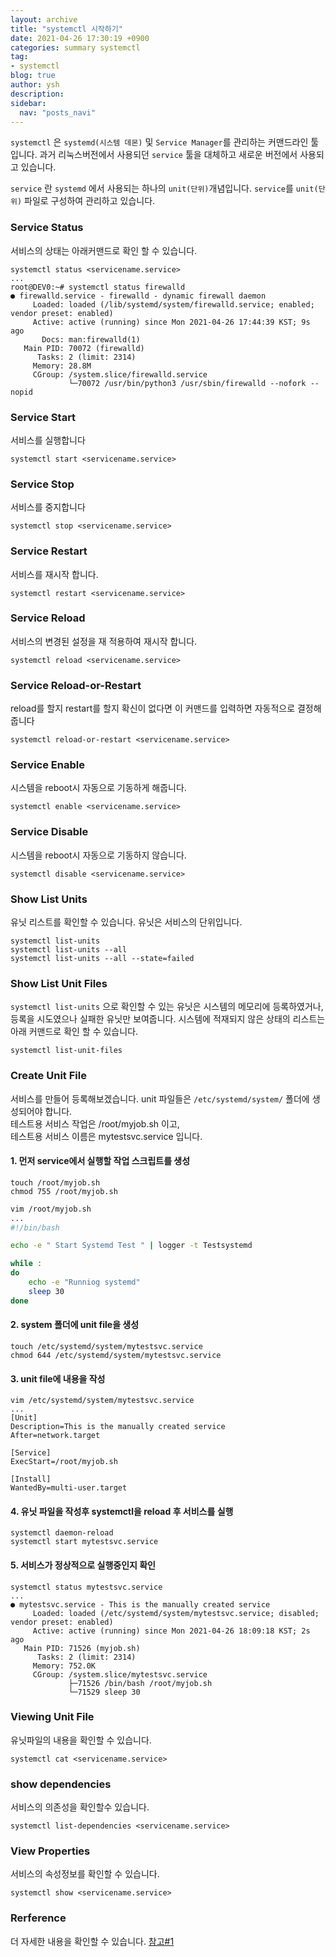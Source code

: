 ```yaml
---
layout: archive
title: "systemctl 시작하기"
date: 2021-04-26 17:30:19 +0900
categories: summary systemctl
tag:
- systemctl
blog: true
author: ysh
description: 
sidebar:
  nav: "posts_navi"
---
```


`systemctl` 은 `systemd(시스템 데몬)` 및 `Service Manager`를 관리하는 커맨드라인 툴입니다. 과거 리눅스버전에서 사용되던 `service` 툴을 대체하고 새로운 버전에서 사용되고 있습니다. 

`service` 란 `systemd` 에서 사용되는 하나의 `unit(단위)`개념입니다. `service`를 `unit(단위)` 파일로 구성하여 관리하고 있습니다.


### Service Status
서비스의 상태는 아래커맨드로 확인 할 수 있습니다. 
```
systemctl status <servicename.service>
...
root@DEV0:~# systemctl status firewalld
● firewalld.service - firewalld - dynamic firewall daemon
     Loaded: loaded (/lib/systemd/system/firewalld.service; enabled; vendor preset: enabled)
     Active: active (running) since Mon 2021-04-26 17:44:39 KST; 9s ago
       Docs: man:firewalld(1)
   Main PID: 70072 (firewalld)
      Tasks: 2 (limit: 2314)
     Memory: 28.8M
     CGroup: /system.slice/firewalld.service
             └─70072 /usr/bin/python3 /usr/sbin/firewalld --nofork --nopid

```



### Service Start
서비스를 실행합니다
```
systemctl start <servicename.service>
```

### Service Stop
서비스를 중지합니다
```
systemctl stop <servicename.service>
```

### Service Restart
서비스를 재시작 합니다.
```
systemctl restart <servicename.service>
```

### Service Reload
서비스의 변경된 설정을 재 적용하여 재시작 합니다.
```
systemctl reload <servicename.service>
```

### Service Reload-or-Restart
reload를 할지 restart를 할지 확신이 없다면 이 커맨드를 입력하면 자동적으로 결정해줍니다
```
systemctl reload-or-restart <servicename.service>
```


### Service Enable
시스템을 reboot시 자동으로 기동하게 해줍니다.
```
systemctl enable <servicename.service>
```

### Service Disable
시스템을 reboot시 자동으로 기동하지 않습니다.
```
systemctl disable <servicename.service>
```

### Show List Units 
유닛 리스트를 확인할 수 있습니다. 유닛은 서비스의 단위입니다.
```
systemctl list-units
systemctl list-units --all
systemctl list-units --all --state=failed
```

### Show List Unit Files
`systemctl list-units` 으로 확인할 수 있는 유닛은 시스템의 메모리에 등록하였거나, 등록을 시도였으나 실패한 유닛만 보여줍니다. 시스템에 적재되지 않은 상태의 리스트는 아래 커맨드로 확인 할 수 있습니다.
```
systemctl list-unit-files
```

### Create Unit File
서비스를 만들어 등록해보겠습니다. unit 파일들은 `/etc/systemd/system/` 폴더에 생성되어야 합니다.   
테스트용 서비스 작업은 /root/myjob.sh 이고,    
테스트용 서비스 이름은 mytestsvc.service 입니다.

#### 1. 먼저 service에서 실행할 작업 스크립트를 생성
```
touch /root/myjob.sh
chmod 755 /root/myjob.sh
```

``` sh
vim /root/myjob.sh
...
#!/bin/bash

echo -e " Start Systemd Test " | logger -t Testsystemd

while :
do
	echo -e "Runniog systemd"
	sleep 30
done
```
#### 2. system 폴더에 unit file을 생성
```
touch /etc/systemd/system/mytestsvc.service
chmod 644 /etc/systemd/system/mytestsvc.service
```
#### 3. unit file에 내용을 작성
```
vim /etc/systemd/system/mytestsvc.service
...
[Unit]
Description=This is the manually created service
After=network.target

[Service]
ExecStart=/root/myjob.sh

[Install]
WantedBy=multi-user.target
```
#### 4. 유닛 파일을 작성후 systemctl을 reload 후 서비스를 실행
```
systemctl daemon-reload
systemctl start mytestsvc.service
```

#### 5. 서비스가 정상적으로 실행중인지 확인
```
systemctl status mytestsvc.service
...
● mytestsvc.service - This is the manually created service
     Loaded: loaded (/etc/systemd/system/mytestsvc.service; disabled; vendor preset: enabled)
     Active: active (running) since Mon 2021-04-26 18:09:18 KST; 2s ago
   Main PID: 71526 (myjob.sh)
      Tasks: 2 (limit: 2314)
     Memory: 752.0K
     CGroup: /system.slice/mytestsvc.service
             ├─71526 /bin/bash /root/myjob.sh
             └─71529 sleep 30

```


### Viewing Unit File 
유닛파일의 내용을 확인할 수 있습니다.
```
systemctl cat <servicename.service>
```


### show dependencies
서비스의 의존성을 확인할수 있습니다.
```
systemctl list-dependencies <servicename.service>
```

### View Properties
서비스의 속성정보를 확인할 수 있습니다.
```
systemctl show <servicename.service>
```

### Rerference
더 자세한 내용을 확인할 수 있습니다.
[참고#1](https://www.liquidweb.com/kb/what-is-systemctl-an-in-depth-overview/)
